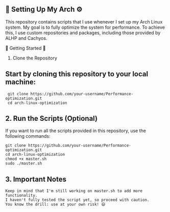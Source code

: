 ## 🚀 Setting Up My Arch ⚙️

This repository contains scripts that I use whenever I set up my Arch Linux system. My goal is to fully optimize the system for performance. To achieve this, I use custom repositories and packages, including those provided by ALHP and Cachyos.


🚀 Getting Started 🚀
1. Clone the Repository

## Start by cloning this repository to your local machine:

     git clone https://github.com/your-username/Performance-optimization.git
     cd arch-linux-optimization

## 2. Run the Scripts (Optional)
If you want to run all the scripts provided in this repository, use the following commands:

    git clone https://github.com/your-username/Performance-optimization.git
    cd arch-linux-optimization
    chmod +x master.sh
    sudo ./master.sh

## 3. Important Notes

    Keep in mind that I'm still working on master.sh to add more functionality.
    I haven't fully tested the script yet, so proceed with caution.
    You know the drill: use at your own risk! 😄

